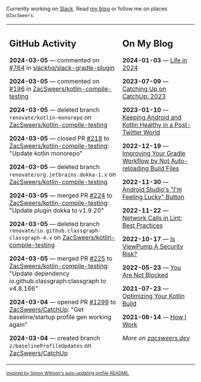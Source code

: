 Currently working on [Slack](https://slack.com/). Read [my blog](https://zacsweers.dev/) or follow me on places `@ZacSweers`.

<table><tr><td valign="top" width="60%">

## GitHub Activity
<!-- githubActivity starts -->
**2024-03-05** — commented on [#764](https://github.com/slackhq/slack-gradle-plugin/pull/764#issuecomment-1979495665) in [slackhq/slack-gradle-plugin](https://github.com/slackhq/slack-gradle-plugin)

**2024-03-05** — commented on [#196](https://github.com/ZacSweers/kotlin-compile-testing/pull/196#issuecomment-1979494607) in [ZacSweers/kotlin-compile-testing](https://github.com/ZacSweers/kotlin-compile-testing)

**2024-03-05** — deleted branch `renovate/kotlin-monorepo` on [ZacSweers/kotlin-compile-testing](https://github.com/ZacSweers/kotlin-compile-testing)

**2024-03-05** — closed PR [#218](https://github.com/ZacSweers/kotlin-compile-testing/pull/218) to [ZacSweers/kotlin-compile-testing](https://github.com/ZacSweers/kotlin-compile-testing): "Update kotlin monorepo"

**2024-03-05** — deleted branch `renovate/org.jetbrains.dokka-1.x` on [ZacSweers/kotlin-compile-testing](https://github.com/ZacSweers/kotlin-compile-testing)

**2024-03-05** — merged PR [#224](https://github.com/ZacSweers/kotlin-compile-testing/pull/224) to [ZacSweers/kotlin-compile-testing](https://github.com/ZacSweers/kotlin-compile-testing): "Update plugin dokka to v1.9.20"

**2024-03-05** — deleted branch `renovate/io.github.classgraph-classgraph-4.x` on [ZacSweers/kotlin-compile-testing](https://github.com/ZacSweers/kotlin-compile-testing)

**2024-03-05** — merged PR [#225](https://github.com/ZacSweers/kotlin-compile-testing/pull/225) to [ZacSweers/kotlin-compile-testing](https://github.com/ZacSweers/kotlin-compile-testing): "Update dependency io.github.classgraph:classgraph to v4.8.166"

**2024-03-04** — opened PR [#1299](https://github.com/ZacSweers/CatchUp/pull/1299) to [ZacSweers/CatchUp](https://github.com/ZacSweers/CatchUp): "Get baseline/startup profile gen working again"

**2024-03-04** — created branch `z/baselineProfileUpdates` on [ZacSweers/CatchUp](https://github.com/ZacSweers/CatchUp)
<!-- githubActivity ends -->
</td><td valign="top" width="40%">

## On My Blog
<!-- blog starts -->
**2024-01-03** — [Life in 2024](https://www.zacsweers.dev/life-in-2024/)

**2023-07-09** — [Catching Up on CatchUp: 2023](https://www.zacsweers.dev/catching-up-on-catchup-2023/)

**2023-01-10** — [Keeping Android and Kotlin Healthy in a Post-Twitter World](https://www.zacsweers.dev/keeping-android-healthy/)

**2022-12-19** — [Improving Your Gradle Workflow by Not Auto-reloading Build Files](https://www.zacsweers.dev/improving-your-workflow-by-not-auto-reloading-build-files/)

**2022-11-30** — [Android Studio's "I'm Feeling Lucky" Button](https://www.zacsweers.dev/android-studios-im-feeling-lucky-button/)

**2022-11-22** — [Network Calls in Lint: Best Practices](https://www.zacsweers.dev/network-calls-in-lint-best-practices/)

**2022-10-17** — [Is ViewPump A Security Risk?](https://www.zacsweers.dev/is-viewpump-a-security-risk/)

**2022-05-23** — [You Are Not Blocked](https://www.zacsweers.dev/you-are-not-blocked/)

**2021-07-23** — [Optimizing Your Kotlin Build](https://www.zacsweers.dev/optimizing-your-kotlin-build/)

**2021-06-14** — [How I Work](https://www.zacsweers.dev/how-i-work/)
<!-- blog ends -->
_More on [zacsweers.dev](https://zacsweers.dev/)_
</td></tr></table>

<sub><a href="https://simonwillison.net/2020/Jul/10/self-updating-profile-readme/">Inspired by Simon Willison's auto-updating profile README.</a></sub>